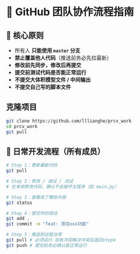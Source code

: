 # 🚀 GitHub 团队协作流程指南


## 🧠 核心原则

- 所有人 **只能使用 `master` 分支**
- **禁止覆盖他人代码**（推送前务必先拉最新）
- **修改前先同步，修改后再提交**
- **提交前测试代码是否能正常运行**
- **不提交大体积模型文件 / 中间输出**
- **不提交自己写的脚本文件**

## 克隆项目
```bash
git clone https://github.com/lllianghe/prcv_work
cd prcv_work
git pull    
```


## 🧭 日常开发流程（所有成员）

```bash
# Step 1：更新最新代码
git pull

# Step 2：修改 / 调试 / 测试
# 在本地修改代码，确认不会破坏主程序（如 main.py）

# Step 3：查看改了哪些内容
git status

# Step 4：提交你的改动
git add .
git commit -m "feat: 添加xxx功能"

# Step 5：推送到远程仓库 
git pull # 必须运行 如有冲突解决冲突后返回step4
git push # 提交前务必确认能正常运行



